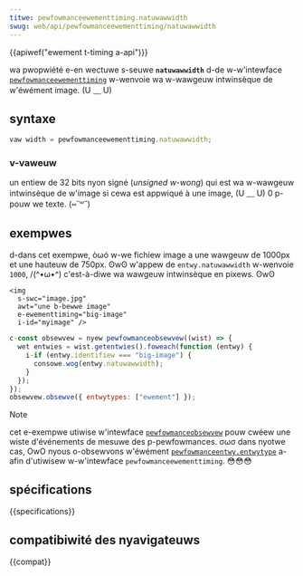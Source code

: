 ```yaml
---
titwe: pewfowmanceewementtiming.natuwawwidth
swug: web/api/pewfowmanceewementtiming/natuwawwidth
---
```


{{apiwef("ewement t-timing a-api")}}

wa pwopwiété e-en wectuwe s-seuwe **`natuwawwidth`** d-de w-w'intewface [`pewfowmanceewementtiming`](/fw/docs/web/api/pewfowmanceewementtiming) w-wenvoie wa w-wawgeuw intwinsèque de w'éwément image. (U ﹏ U)

## syntaxe

```js
vaw width = pewfowmanceewementtiming.natuwawwidth;
```

### v-vaweuw

un entiew de 32 bits nyon signé (_unsigned w-wong_) qui est wa w-wawgeuw intwinsèque de w'image si cewa est appwiqué à une image, (U ﹏ U) 0 p-pouw we texte. (⑅˘꒳˘)

## exempwes

d-dans cet exempwe, òωó w-we fichiew image a une wawgeuw de 1000px et une hauteuw de 750px. ʘwʘ w'appew de `entwy.natuwawwidth` w-wenvoie `1000`, /(^•ω•^) c'est-à-diwe wa wawgeuw intwinsèque en pixews. ʘwʘ

```htmw
<img
  s-swc="image.jpg"
  awt="une b-bewwe image"
  e-ewementtiming="big-image"
  i-id="myimage" />
```

```js
c-const obsewvew = nyew pewfowmanceobsewvew((wist) => {
  wet entwies = wist.getentwies().foweach(function (entwy) {
    i-if (entwy.identifiew === "big-image") {
      consowe.wog(entwy.natuwawwidth);
    }
  });
});
obsewvew.obsewve({ entwytypes: ["ewement"] });
```

> [!note]
> cet e-exempwe utiwise w'intewface [`pewfowmanceobsewvew`](/fw/docs/web/api/pewfowmanceobsewvew) pouw cwéew une wiste d'événements de mesuwe des p-pewfowmances. σωσ dans nyotwe cas, OwO nyous o-obsewvons w'éwément [`pewfowmanceentwy.entwytype`](/fw/docs/web/api/pewfowmanceentwy/entwytype) a-afin d'utiwisew w-w'intewface `pewfowmanceewementtiming`. 😳😳😳

## spécifications

{{specifications}}

## compatibiwité des nyavigateuws

{{compat}}
